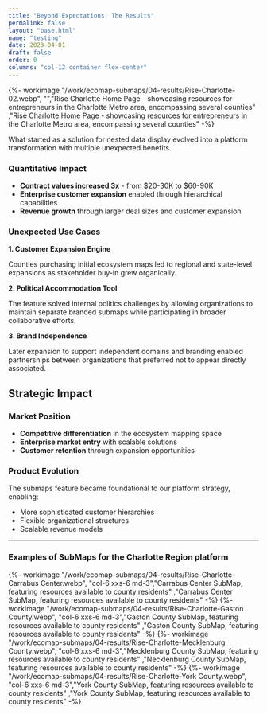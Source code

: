 ```yaml
---
title: "Beyond Expectations: The Results"
permalink: false
layout: "base.html"
name: "testing"
date: 2023-04-01
draft: false
order: 0
columns: "col-12 container flex-center"
---
```

<div class="col col-12 sm-4 md-3" style="justify-self:flex-start;align-self:flex-start;">
{%- workimage "/work/ecomap-submaps/04-results/Rise-Charlotte-02.webp",  "","Rise Charlotte Home Page - showcasing resources for entrepreneurs in the Charlotte Metro area, encompassing several counties"  ,"Rise Charlotte Home Page - showcasing resources for entrepreneurs in the Charlotte Metro area, encompassing several counties" -%}
</div>


<div class="col col-12 sm-7 md-6 lg-7">

What started as a solution for nested data display evolved into a platform transformation with multiple unexpected benefits.

<div class="bg-seafoam p-2 my-2">
<h3 class="mt-0">Quantitative Impact</h3>

- **Contract values increased 3x** - from $20-30K to $60-90K
- **Enterprise customer expansion** enabled through hierarchical capabilities
- **Revenue growth** through larger deal sizes and customer expansion

</div>

### Unexpected Use Cases

**1. Customer Expansion Engine**

Counties purchasing initial ecosystem maps led to regional and state-level expansions as stakeholder buy-in grew organically.

**2. Political Accommodation Tool**

The feature solved internal politics challenges by allowing organizations to maintain separate branded submaps while participating in broader collaborative efforts.

**3. Brand Independence**

Later expansion to support independent domains and branding enabled partnerships between organizations that preferred not to appear directly associated.


## Strategic Impact

### Market Position

- **Competitive differentiation** in the ecosystem mapping space
- **Enterprise market entry** with scalable solutions
- **Customer retention** through expansion opportunities

### Product Evolution

The submaps feature became foundational to our platform strategy, enabling:

- More sophisticated customer hierarchies
- Flexible organizational structures
- Scalable revenue models

</div>
<hr>
<div class="container gap-2 pt-2 pb-1">
<h3 class="col-12">Examples of SubMaps for the Charlotte Region platform</h3>

{%- workimage "/work/ecomap-submaps/04-results/Rise-Charlotte-Carrabus Center.webp",  "col-6 xxs-6  md-3","Carrabus Center SubMap, featuring resources available to county residents"  ,"Carrabus Center SubMap, featuring resources available to county residents" -%}
{%- workimage "/work/ecomap-submaps/04-results/Rise-Charlotte-Gaston County.webp",  "col-6 xxs-6 md-3","Gaston County SubMap, featuring resources available to county residents"  ,"Gaston County SubMap, featuring resources available to county residents" -%}
{%- workimage "/work/ecomap-submaps/04-results/Rise-Charlotte-Mecklenburg County.webp",  "col-6 xxs-6 md-3","Mecklenburg County SubMap, featuring resources available to county residents"  ,"Necklenburg County SubMap, featuring resources available to county residents" -%}
{%- workimage "/work/ecomap-submaps/04-results/Rise-Charlotte-York County.webp",  "col-6 xxs-6 md-3","York County SubMap, featuring resources available to county residents"  ,"York County SubMap, featuring resources available to county residents" -%}
</div>
